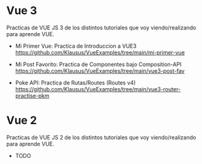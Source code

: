 # Vue 3 
Practicas de VUE JS 3 de los distintos tutoriales que voy viendo/realizando para aprende VUE.

- Mi Primer Vue: Practica de Introduccion a VUE3 <br> https://github.com/Klausus/VueExamples/tree/main/mi-primer-vue <br>

- Mi Post Favorito: Practica de Componentes bajo Composition-API <br> https://github.com/Klausus/VueExamples/tree/main/vue3-post-fav <br>

- Poke API: Practica de Rutas/Routes (Routes v4) <br> https://github.com/Klausus/VueExamples/tree/main/vue3-router-practise-pkm <br>

# Vue 2
Practicas de VUE JS 2 de los distintos tutoriales que voy viendo/realizando para aprende VUE.
- TODO

